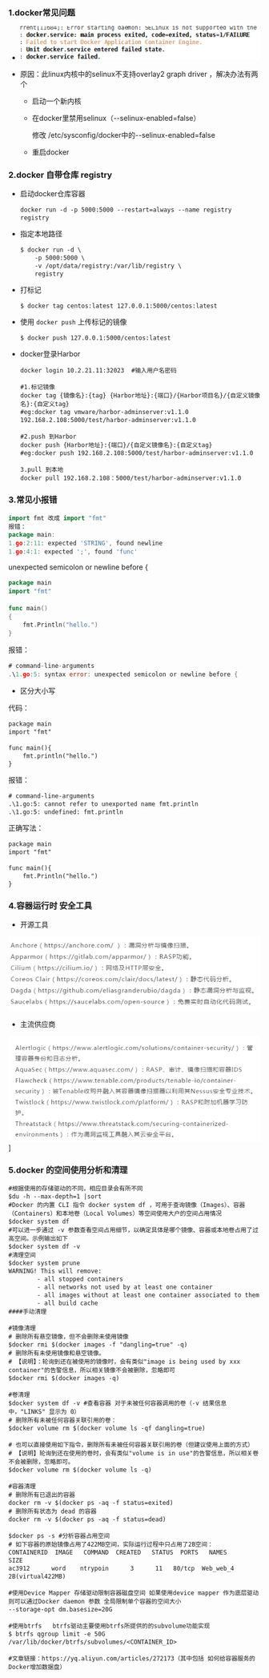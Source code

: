

### 1.docker常见问题

- ![](dockerimage\问题1.png)

- 原因：此linux内核中的selinux不支持overlay2 graph driver ，解决办法有两个

  - 启动一个新内核

  - 在docker里禁用selinux（--selinux-enabled=false）

    修改 /etc/sysconfig/docker中的--selinux-enabled=false

  - 重启docker

### 2.docker 自带仓库 registry

- 启动docker仓库容器

  ```she
  docker run -d -p 5000:5000 --restart=always --name registry registry
  ```

- 指定本地路径

  ```she
  $ docker run -d \
      -p 5000:5000 \
      -v /opt/data/registry:/var/lib/registry \
      registry
  ```

- 打标记

  ```she
  $ docker tag centos:latest 127.0.0.1:5000/centos:latest
  ```

- 使用 `docker push` 上传标记的镜像 

  ```she
  $ docker push 127.0.0.1:5000/centos:latest
  ```

  

- docker登录Harbor

  ```she
  docker login 10.2.21.11:32023  #输入用户名密码
  
  #1.标记镜像
  docker tag {镜像名}:{tag} {Harbor地址}:{端口}/{Harbor项目名}/{自定义镜像名}:{自定义tag}
  #eg:docker tag vmware/harbor-adminserver:v1.1.0 192.168.2.108:5000/test/harbor-adminserver:v1.1.0
  
  #2.push 到Harbor
  docker push {Harbor地址}:{端口}/{自定义镜像名}:{自定义tag}
  #eg:docker push 192.168.2.108:5000/test/harbor-adminserver:v1.1.0
  
  3.pull 到本地
  docker pull 192.168.2.108：5000/test/harbor-adminserver:v1.1.0
  
  ```

  

  

### 3.常见小报错

```go
import fmt 改成 import "fmt"
报错：
package main:
1.go:2:11: expected 'STRING', found newline
1.go:4:1: expected ';', found 'func'
```

unexpected semicolon or newline before { 

```go
package main
import "fmt"

func main()
{
    fmt.Println("hello.")
}
```

报错：

```go
# command-line-arguments
.\1.go:5: syntax error: unexpected semicolon or newline before {
```

- 区分大小写

代码：

```
package main
import "fmt"

func main(){
    fmt.println("hello.")
}
```

报错：

```
# command-line-arguments
.\1.go:5: cannot refer to unexported name fmt.println
.\1.go:5: undefined: fmt.println
```

正确写法：

```
package main
import "fmt"

func main(){
    fmt.Println("hello.")
}
```

### 4.容器运行时 安全工具

- 开源工具

![](dockerimage\docker安全工具.png)

- 主流供应商

![](dockerimage\docker安全主流供应商.png)]

### 5.docker 的空间使用分析和清理

~~~shell
#根据使用的存储驱动的不同，相应目录会有所不同
$du -h --max-depth=1 |sort
#Docker 的内置 CLI 指令 docker system df ，可用于查询镜像（Images）、容器（Containers）和本地卷（Local Volumes）等空间使用大户的空间占用情况
$docker system df
#可以进一步通过 -v 参数查看空间占用细节，以确定具体是哪个镜像、容器或本地卷占用了过高空间。示例输出如下
$docker system df -v
#清理空间 
$docker system prune
WARNING! This will remove:
        - all stopped containers
        - all networks not used by at least one container
        - all images without at least one container associated to them
        - all build cache
####手动清理

#镜像清理
# 删除所有悬空镜像，但不会删除未使用镜像
$docker rmi $(docker images -f "dangling=true" -q)
# 删除所有未使用镜像和悬空镜像。
# 【说明】：轮询到还在被使用的镜像时，会有类似"image is being used by xxx container"的告警信息，所以相关镜像不会被删除，忽略即可
$docker rmi $(docker images -q)

#卷清理
$docker system df -v #查看容器 对于未被任何容器调用的卷（-v 结果信息中，"LINKS" 显示为 0）
# 删除所有未被任何容器关联引用的卷：
$docker volume rm $(docker volume ls -qf dangling=true)

# 也可以直接使用如下指令，删除所有未被任何容器关联引用的卷（但建议使用上面的方式）
# 【说明】轮询到还在使用的卷时，会有类似"volume is in use"的告警信息，所以相关卷不会被删除，忽略即可。
$docker volume rm $(docker volume ls -q)

#容器清理
# 删除所有已退出的容器
docker rm -v $(docker ps -aq -f status=exited)
# 删除所有状态为 dead 的容器
docker rm -v $(docker ps -aq -f status=dead)

$docker ps -s #分析容器占用空间
# 如下容器的原始镜像占用了422MB空间，实际运行过程中只占用了2B空间：
CONTAINERID  IMAGE   COMMAND  CREATED   STATUS  PORTS   NAMES        SIZE
ac3912      word    ntrypoin      3      11   80/tcp  Web_web_4  2B(virtual422MB)

#使用Device Mapper 存储驱动限制容器磁盘空间 如果使用device mapper 作为底层驱动 则可以通过Docker daemon 参数 全局限制单个容器的空间大小
--storage-opt dm.basesize=20G 

#使用btrfs   btrfs驱动主要使用btrfs所提供的的subvolume功能实现
$ btrfs qgroup limit -e 50G /var/lib/docker/btrfs/subvolumes/<CONTAINER_ID>

#文章链接：https://yq.aliyun.com/articles/272173（其中包括 如何给容器服务的Docker增加数据盘）
~~~


